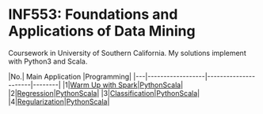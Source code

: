 INF553: Foundations and Applications of Data Mining
========

Coursework in University of Southern California. My solutions implement with Python3 and Scala. 

|No.| Main Application |Programming|
|---|------------------|----------------------|--------|
|1|[Warm Up with Spark](https://github.com/hsinyu0129/INF553/tree/master/homework1)|[Python](https://github.com/hsinyu0129/INF553/tree/master/homework1/Python)[Scala](https://github.com/hsinyu0129/INF553/tree/master/homework1/Scala)|
|2|[Regression](https://github.com/hsinyu0129/INF552/blob/master/homework2.ipynb)|[Python]()[Scala]()|
|3|[Classification](https://github.com/hsinyu0129/INF552/blob/master/homework3.ipynb)|[Python]()[Scala]()|
|4|[Regularization](https://github.com/hsinyu0129/INF552/blob/master/homework4.ipynb)|[Python]()[Scala]()|

